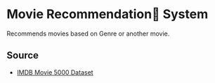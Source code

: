 # Movie Recommendation🍿 System
Recommends movies based on Genre or another movie.

## Source
- [IMDB Movie 5000 Dataset](https://www.kaggle.com/carolzhangdc/imdb-5000-movie-dataset)
